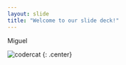 ```yaml
---
layout: slide
title: "Welcome to our slide deck!"
---
```


Miguel

![codercat](https://octodex.github.com/codercat.jpg)
{: .center}
